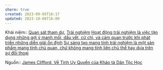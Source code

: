 ```yaml
---
share: true
created: 2023-09-05T16:17
updated: 2023-10-06T16:09
---
```

Khái niệm:: [Quan sát tham dự](../../%CE%9E%20Kh%C3%A1i%20ni%E1%BB%87m/Nh%E1%BA%ADn%20th%E1%BB%A9c/Quan%20s%C3%A1t%20tham%20d%E1%BB%B1.md), [Trải nghiệm](../../%CE%9E%20Kh%C3%A1i%20ni%E1%BB%87m/Nh%E1%BA%ADn%20th%E1%BB%A9c/Tr%E1%BA%A3i%20nghi%E1%BB%87m.md)
[Hoạt động trải nghiệm là việc tận dụng những gợi ý manh mối, dấu vết, cử chỉ, và cảm quan trước khi phát triển những diễn giải ổn định](./Ho%E1%BA%A1t%20%C4%91%E1%BB%99ng%20tr%E1%BA%A3i%20nghi%E1%BB%87m%20l%C3%A0%20vi%E1%BB%87c%20t%E1%BA%ADn%20d%E1%BB%A5ng%20nh%E1%BB%AFng%20g%E1%BB%A3i%20%C3%BD%20manh%20m%E1%BB%91i,%20d%E1%BA%A5u%20v%E1%BA%BFt,%20c%E1%BB%AD%20ch%E1%BB%89,%20v%C3%A0%20c%E1%BA%A3m%20quan%20tr%C6%B0%E1%BB%9Bc%20khi%20ph%C3%A1t%20tri%E1%BB%83n%20nh%E1%BB%AFng%20di%E1%BB%85n%20gi%E1%BA%A3i%20%E1%BB%95n%20%C4%91%E1%BB%8Bnh.md)
[Sự sáng tạo mang tính trải nghiệm là một sản phẩm mang tính chủ quan, chứ không mang tính liên chủ thể hay dựa trên sự đối thoại](./S%E1%BB%B1%20s%C3%A1ng%20t%E1%BA%A1o%20mang%20t%C3%ADnh%20tr%E1%BA%A3i%20nghi%E1%BB%87m%20l%C3%A0%20m%E1%BB%99t%20s%E1%BA%A3n%20ph%E1%BA%A9m%20mang%20t%C3%ADnh%20ch%E1%BB%A7%20quan,%20ch%E1%BB%A9%20kh%C3%B4ng%20mang%20t%C3%ADnh%20li%C3%AAn%20ch%E1%BB%A7%20th%E1%BB%83%20hay%20d%E1%BB%B1a%20tr%C3%AAn%20s%E1%BB%B1%20%C4%91%E1%BB%91i%20tho%E1%BA%A1i.md)

Nguồn:: [James Clifford, Về Tính Uy Quyền của Khảo tả Dân Tộc Học](../../%CE%9E%20Ngu%E1%BB%93n/James%20Clifford,%20V%E1%BB%81%20T%C3%ADnh%20Uy%20Quy%E1%BB%81n%20c%E1%BB%A7a%20Kh%E1%BA%A3o%20t%E1%BA%A3%20D%C3%A2n%20T%E1%BB%99c%20H%E1%BB%8Dc.md)
